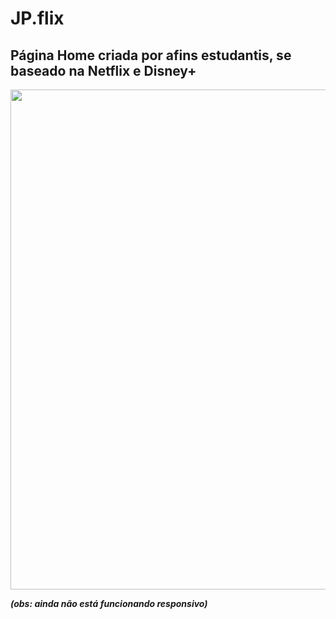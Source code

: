 # JP.flix

## Página Home criada por afins estudantis, se baseado na Netflix e Disney+

<p align='center'>
<img src="https://user-images.githubusercontent.com/99850507/182046372-31116ec7-6726-49ba-8ef4-306de365c8de.png" width=800px>
</p>

***(obs: ainda não está funcionando responsivo)***
